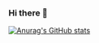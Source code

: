 ### Hi there 👋
[![Anurag's GitHub stats](https://github-readme-stats.vercel.app/api?username=futaba3)](https://github.com/anuraghazra/github-readme-stats)

<!--
**futaba3/futaba3** is a ✨ _special_ ✨ repository because its `README.md` (this file) appears on your GitHub profile.

Here are some ideas to get you started:

- 🔭 I’m currently working on ...
- 🌱 I’m currently learning ...
- 👯 I’m looking to collaborate on ...
- 🤔 I’m looking for help with ...
- 💬 Ask me about ...
- 📫 How to reach me: ...
- 😄 Pronouns: ...
- ⚡ Fun fact: ...
-->
